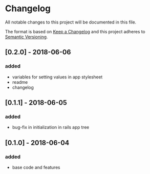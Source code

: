 # Changelog
All notable changes to this project will be documented in this file.

The format is based on [Keep a Changelog](https://keepachangelog.com/en/1.0.0/)
and this project adheres to [Semantic Versioning](https://semver.org/spec/v2.0.0.html).

## [0.2.0] - 2018-06-06
### added
- variables for setting values in app stylesheet
- readme
- changelog


## [0.1.1] - 2018-06-05
### added
- bug-fix in initialization in rails app tree


## [0.1.0] - 2018-06-04
### added
- base code and features